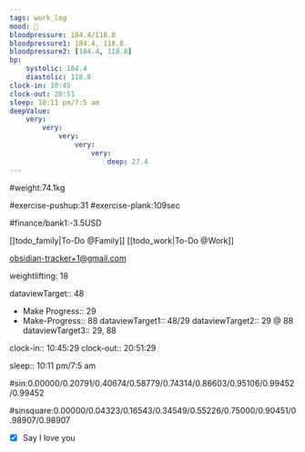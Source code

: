 ```yaml
---
tags: work_log
mood: 🙁
bloodpressure: 184.4/118.8
bloodpressure1: 184.4, 118.8
bloodpressure2: [184.4, 118.8]
bp:
    systolic: 184.4
    diastolic: 118.8
clock-in: 10:45
clock-out: 20:51
sleep: 10:11 pm/7:5 am
deepValue: 
    very: 
        very: 
            very: 
                very: 
                    very: 
                        deep: 27.4
---
```


#weight:74.1kg

#exercise-pushup:31
#exercise-plank:109sec





#finance/bank1:-3.5USD

[[todo_family|To-Do @Family]]
[[todo_work|To-Do @Work]]

obsidian-tracker+1@gmail.com

weightlifting: 18

dataviewTarget:: 48
- Make Progress:: 29
- Make-Progress:: 88
dataviewTarget1:: 48/29
dataviewTarget2:: 29 @ 88
dataviewTarget3:: 29, 88

clock-in:: 10:45:29
clock-out:: 20:51:29

sleep:: 10:11 pm/7:5 am

#sin:0.00000/0.20791/0.40674/0.58779/0.74314/0.86603/0.95106/0.99452/0.99452

#sinsquare:0.00000/0.04323/0.16543/0.34549/0.55226/0.75000/0.90451/0.98907/0.98907

- [x] Say I love you


